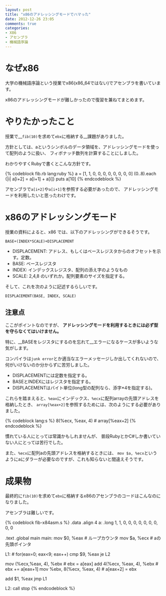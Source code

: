 ```yaml
---
layout: post
title: "x86のアドレッシングモードでハマった"
date: 2012-12-26 23:05
comments: true
categories: 
- X86
- アセンブラ
- 機械語序論 
---
```


# なぜx86

大学の機械語序論という授業でx86(x86_64ではない)でアセンブラを書いています。

x86のアドレッシングモードが難しかったので復習を兼ねてまとめます。

# やりたかったこと

授業で__`fib(10)`を求めて`ebx`に格納する__課題がありました。

方針としては、aというシンボルのデータ領域を、アドレッシングモードを使って配列のように扱い、
フィボナッチ数列を計算することにしました。

わかりやすくRubyで書くとこんな方針です。

{% codeblock fib.rb lang:ruby %}
a = [1, 1, 0, 0, 0, 0, 0, 0, 0, 0]
(0..8).each {|i| a[i+2] = a[i+1] + a[i]}
puts a[10]
{% endcodeblock %}

アセンブラで`a[i+2]`や`a[i+1]`を参照する必要があったので、
アドレッシングモードを利用したいと思ったわけです。

# x86のアドレッシングモード

授業の資料によると、x86 では、以下のアドレッシングができるそうです。

```
BASE+(INDEX*SCALE)+DISPLACEMENT
```

* DISPLACEMENT:  アドレス、もしくはベースレジスタからのオフセットを示す。定数。
* BASE:  ベースレジスタ
* INDEX:  インデックスレジスタ、配列の添え字のようなもの
* SCALE: 2,4,8 のいずれか。配列要素のサイズを指定する。

そして、これを次のように記述するらしいです。

```
DISPLACEMENT(BASE, INDEX, SCALE)
```

## 注意点

ここがポイントなのですが、
__アドレッシングモードを利用するときには必ず型を守らなくてはいけません。__

特に、__BASEをレジスタにするのを忘れて__エラーになるケースが多いような気がします。

コンパイラは`junk error`とか適当なエラーメッセージしか出してくれないので、
何がいけないのか分からずに苦労しました。

* DISPLACEMENTには定数を指定する。
* BASEとINDEXにはレジスタを指定する。
* DISPLACEMENTはバイト単位(long型の配列なら、添字*4を指定する)。 

これらを踏まえると、`%eax`にインデックス、`%ecx`に配列arrayの先頭アドレスを格納したとき、
`array[%eax+2]`を参照するためには、次のようにする必要がありました。

{% codeblock lang:s %}
8(%ecx, %eax, 4) # array[%eax+2]
{% endcodeblock %}

慣れている人にとっては常識かもしれませんが、
普段RubyとかC#しか書いていない人にとっては苦行でした。

また、`%ecx`に配列aの先頭アドレスを格納するときには、
`mov $a, %ecx`というようにaにダラーが必要なのですが、これも知らないと間違えそうです。

# 成果物

最終的に`fib(10)`を求めて`ebx`に格納するx86のアセンブラのコードはこんなのになりました。

アセンブラは難しいです。

{% codeblock fib-x84asm.s %}
.data
.align 4
a:
  .long 1, 1, 0, 0, 0, 0, 0, 0, 0, 0, 0

.text
.global main
main:
  mov $0, %eax # ループカウンタ
  mov $a, %ecx # aの先頭ポインタ

L1:                          # for(eax=0; eax<9; eax++)
  cmp $9, %eax
  je L2

  mov (%ecx,%eax, 4), %ebx   # ebx = a[eax]
  add 4(%ecx, %eax, 4), %ebx # ebx += a[eax+1]
  mov %ebx, 8(%ecx, %eax, 4) # a[eax+2] = ebx

  add $1, %eax
  jmp L1

L2:
  call stop
{% endcodeblock %}
